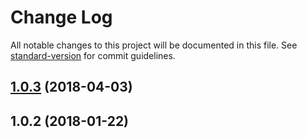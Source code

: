 # Change Log

All notable changes to this project will be documented in this file. See [standard-version](https://github.com/conventional-changelog/standard-version) for commit guidelines.

<a name="1.0.3"></a>
## [1.0.3](https://github.com/mttrbit/lambda-handler/compare/v1.0.2...v1.0.3) (2018-04-03)



<a name="1.0.2"></a>
## 1.0.2 (2018-01-22)

